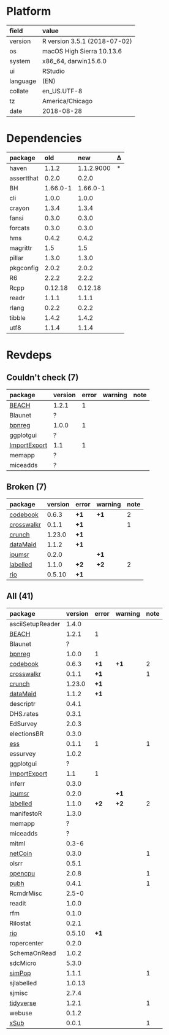 # Platform

|field    |value                        |
|:--------|:----------------------------|
|version  |R version 3.5.1 (2018-07-02) |
|os       |macOS High Sierra 10.13.6    |
|system   |x86_64, darwin15.6.0         |
|ui       |RStudio                      |
|language |(EN)                         |
|collate  |en_US.UTF-8                  |
|tz       |America/Chicago              |
|date     |2018-08-28                   |

# Dependencies

|package    |old      |new        |Δ  |
|:----------|:--------|:----------|:--|
|haven      |1.1.2    |1.1.2.9000 |*  |
|assertthat |0.2.0    |0.2.0      |   |
|BH         |1.66.0-1 |1.66.0-1   |   |
|cli        |1.0.0    |1.0.0      |   |
|crayon     |1.3.4    |1.3.4      |   |
|fansi      |0.3.0    |0.3.0      |   |
|forcats    |0.3.0    |0.3.0      |   |
|hms        |0.4.2    |0.4.2      |   |
|magrittr   |1.5      |1.5        |   |
|pillar     |1.3.0    |1.3.0      |   |
|pkgconfig  |2.0.2    |2.0.2      |   |
|R6         |2.2.2    |2.2.2      |   |
|Rcpp       |0.12.18  |0.12.18    |   |
|readr      |1.1.1    |1.1.1      |   |
|rlang      |0.2.2    |0.2.2      |   |
|tibble     |1.4.2    |1.4.2      |   |
|utf8       |1.1.4    |1.1.4      |   |

# Revdeps

## Couldn't check (7)

|package                                  |version |error |warning |note |
|:----------------------------------------|:-------|:-----|:-------|:----|
|[BEACH](problems.md#beach)               |1.2.1   |1     |        |     |
|Blaunet                                  |?       |      |        |     |
|[bpnreg](problems.md#bpnreg)             |1.0.0   |1     |        |     |
|ggplotgui                                |?       |      |        |     |
|[ImportExport](problems.md#importexport) |1.1     |1     |        |     |
|memapp                                   |?       |      |        |     |
|miceadds                                 |?       |      |        |     |

## Broken (7)

|package                              |version |error  |warning |note |
|:------------------------------------|:-------|:------|:-------|:----|
|[codebook](problems.md#codebook)     |0.6.3   |__+1__ |__+1__  |2    |
|[crosswalkr](problems.md#crosswalkr) |0.1.1   |__+1__ |        |1    |
|[crunch](problems.md#crunch)         |1.23.0  |__+1__ |        |     |
|[dataMaid](problems.md#datamaid)     |1.1.2   |__+1__ |        |     |
|[ipumsr](problems.md#ipumsr)         |0.2.0   |       |__+1__  |     |
|[labelled](problems.md#labelled)     |1.1.0   |__+2__ |__+2__  |2    |
|[rio](problems.md#rio)               |0.5.10  |__+1__ |        |     |

## All (41)

|package                                  |version |error  |warning |note |
|:----------------------------------------|:-------|:------|:-------|:----|
|asciiSetupReader                         |1.4.0   |       |        |     |
|[BEACH](problems.md#beach)               |1.2.1   |1      |        |     |
|Blaunet                                  |?       |       |        |     |
|[bpnreg](problems.md#bpnreg)             |1.0.0   |1      |        |     |
|[codebook](problems.md#codebook)         |0.6.3   |__+1__ |__+1__  |2    |
|[crosswalkr](problems.md#crosswalkr)     |0.1.1   |__+1__ |        |1    |
|[crunch](problems.md#crunch)             |1.23.0  |__+1__ |        |     |
|[dataMaid](problems.md#datamaid)         |1.1.2   |__+1__ |        |     |
|descriptr                                |0.4.1   |       |        |     |
|DHS.rates                                |0.3.1   |       |        |     |
|EdSurvey                                 |2.0.3   |       |        |     |
|electionsBR                              |0.3.0   |       |        |     |
|[ess](problems.md#ess)                   |0.1.1   |1      |        |1    |
|essurvey                                 |1.0.2   |       |        |     |
|ggplotgui                                |?       |       |        |     |
|[ImportExport](problems.md#importexport) |1.1     |1      |        |     |
|inferr                                   |0.3.0   |       |        |     |
|[ipumsr](problems.md#ipumsr)             |0.2.0   |       |__+1__  |     |
|[labelled](problems.md#labelled)         |1.1.0   |__+2__ |__+2__  |2    |
|manifestoR                               |1.3.0   |       |        |     |
|memapp                                   |?       |       |        |     |
|miceadds                                 |?       |       |        |     |
|mitml                                    |0.3-6   |       |        |     |
|[netCoin](problems.md#netcoin)           |0.3.0   |       |        |1    |
|olsrr                                    |0.5.1   |       |        |     |
|[opencpu](problems.md#opencpu)           |2.0.8   |       |        |1    |
|[pubh](problems.md#pubh)                 |0.4.1   |       |        |1    |
|RcmdrMisc                                |2.5-0   |       |        |     |
|readit                                   |1.0.0   |       |        |     |
|rfm                                      |0.1.0   |       |        |     |
|Rilostat                                 |0.2.1   |       |        |     |
|[rio](problems.md#rio)                   |0.5.10  |__+1__ |        |     |
|ropercenter                              |0.2.0   |       |        |     |
|SchemaOnRead                             |1.0.2   |       |        |     |
|sdcMicro                                 |5.3.0   |       |        |     |
|[simPop](problems.md#simpop)             |1.1.1   |       |        |1    |
|sjlabelled                               |1.0.13  |       |        |     |
|sjmisc                                   |2.7.4   |       |        |     |
|[tidyverse](problems.md#tidyverse)       |1.2.1   |       |        |1    |
|webuse                                   |0.1.2   |       |        |     |
|[xSub](problems.md#xsub)                 |0.0.1   |       |        |1    |

